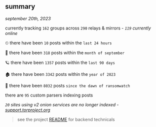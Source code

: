 
## summary
_september 20th, 2023_

currently tracking `162` groups across `290` relays & mirrors - _`119` currently online_

⏲ there have been `10` posts within the `last 24 hours`

🦈 there have been `318` posts within the `month of september`

🪐 there have been `1357` posts within the `last 90 days`

🏚 there have been `3342` posts within the `year of 2023`

🦕 there have been `8032` posts `since the dawn of ransomwatch`

there are `95` custom parsers indexing posts

_`20` sites using v2 onion services are no longer indexed - [support.torproject.org](https://support.torproject.org/onionservices/v2-deprecation/)_

> see the project [README](https://github.com/joshhighet/ransomwatch#ransomwatch--) for backend technicals
